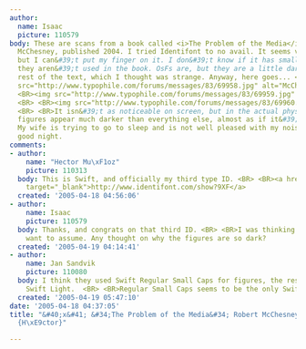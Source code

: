 ```yaml
---
author:
  name: Isaac
  picture: 110579
body: These are scans from a book called <i>The Problem of the Media</i>, by Robert
  McChesney, published 2004. I tried Identifont to no avail. It seems very familiar
  but I can&#39;t put my finger on it. I don&#39;t know if it has small caps, but
  they aren&#39;t used in the book. OsFs are, but they are a little darker than the
  rest of the text, which I thought was strange. Anyway, here goes... <BR> <BR><img
  src="http://www.typophile.com/forums/messages/83/69958.jpg" alt="McChesney1"> <BR>
  <BR><img src="http://www.typophile.com/forums/messages/83/69959.jpg" alt="McChesney2">
  <BR> <BR><img src="http://www.typophile.com/forums/messages/83/69960.jpg" alt="McChesney3">
  <BR> <BR>It isn&#39;t as noticeable on screen, but in the actual physical book the
  figures appear much darker than everything else, almost as if it&#39;s a bold weight.
  My wife is trying to go to sleep and is not well pleased with my noise-making, so
  good night.
comments:
- author:
    name: "Hector Mu\xF1oz"
    picture: 110313
  body: This is Swift, and officially my third type ID. <BR> <BR><a href="http://www.identifont.com/show?9XF"
    target="_blank">http://www.identifont.com/show?9XF</a>
  created: '2005-04-18 04:56:06'
- author:
    name: Isaac
    picture: 110579
  body: Thanks, and congrats on that third ID. <BR> <BR>I was thinking Dutch, didn&#39;t
    want to assume. Any thought on why the figures are so dark?
  created: '2005-04-19 04:14:41'
- author:
    name: Jan Sandvik
    picture: 110080
  body: I think they used Swift Regular Small Caps for figures, the rest of text being
    Swift Light.  <BR> <BR>Regular Small Caps seems to be the only Swift with OSF.
  created: '2005-04-19 05:47:10'
date: '2005-04-18 04:37:05'
title: "&#40;x&#41; &#34;The Problem of the Media&#34; Robert McChesney book - Swift
  {H\xE9ctor}"

---
```

